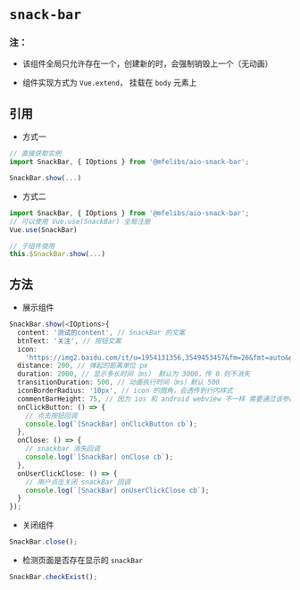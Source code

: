 # `snack-bar`

### 注：

- 该组件全局只允许存在一个，创建新的时，会强制销毁上一个（无动画）

- 组件实现方式为 `Vue.extend`， 挂载在 `body` 元素上

## 引用

- 方式一

```typescript
// 直接获取实例
import SnackBar, { IOptions } from '@mfelibs/aio-snack-bar';

SnackBar.show(...)
```

- 方式二

```typescript
import SnackBar, { IOptions } from '@mfelibs/aio-snack-bar';
// 可以使用 Vue.use(SnackBar) 全局注册
Vue.use(SnackBar)

// 子组件使用
this.$SnackBar.show(...)
```

## 方法

- 展示组件

```typescript
SnackBar.show(<IOptions>{
  content: '测试的content', // SnackBar 的文案
  btnText: '关注', // 按钮文案
  icon:
    'https://img2.baidu.com/it/u=1954131356,3549453457&fm=26&fmt=auto&gp=0.jpg', // 使用线上地址或者   require(‘相对路径’)
  distance: 200, // 弹起的距离单位 px
  duration: 2000, // 显示多长时间（ms） 默认为 3000，传 0 则不消失
  transitionDuration: 500, // 动画执行时间（ms）默认 500
  iconBorderRadius: '10px', // icon 的圆角，会透传到行内样式
  commentBarHeight: 75, // 因为 ios 和 android webview 不一样 需要通过该参数纠正
  onClickButton: () => {
    // 点击按钮回调
    console.log(`[SnackBar] onClickButton cb`);
  },
  onClose: () => {
    // snackbar 消失回调
    console.log(`[SnackBar] onClose cb`);
  },
  onUserClickClose: () => {
    // 用户点击关闭 snackBar 回调
    console.log(`[SnackBar] onUserClickClose cb`);
  }
});
```

- 关闭组件

```typescript
SnackBar.close();
```

- 检测页面是否存在显示的 `snackBar`

```typescript
SnackBar.checkExist();
```
